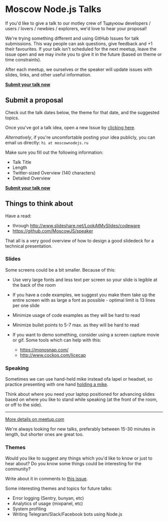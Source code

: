 # Moscow Node.js Talks

If you'd like to give a talk to our motley crew of Тщвуюоы developers / users / lovers / newbies / explorers, we'd love to hear your proposal!

We're trying something different and using GitHub Issues for talk submissions. This way people can ask questions, give feedback and +1 their favourites. If your talk isn't scheduled for the next meetup, leave the issue open and we may invite you to give it in the future (based on theme or time constraints).

After each meetup, we ourselves or the speaker will update issues with slides, links, and other useful information.

[**Submit your talk now**](https://github.com/MoscowNodeJS/talks/issues/new)

## Submit a proposal

Check out the talk dates below, the theme for that date, and the suggested topics.

Once you've got a talk idea, open a new Issue by [clicking here](https://github.com/MoscowNodeJS/talks/issues/new).

_Alternatively_, if you're uncomfortable posting your idea publicly, you can email us directly: `hi at moscownodejs.ru`

Make sure you fill out the following information:

* Talk Title
* Length
* Twitter-sized Overview (140 characters)
* Detailed Overview

[**Submit your talk now**](https://github.com/MoscowNodeJS/talks/issues/new)

## Things to think about

Have a read:

+ through http://www.slideshare.net/LookAtMySlides/codeware
+ https://github.com/MoscowJS/speaker

That all is a very good overview of how to design a good slidedeck for a technical presentation.

### Slides

Some screens could be a bit smaller. Because of this:

+ Use very large fonts and less text per screen so your slide is legible at the back of the room

+ If you have a code examples, we suggest you make them take up the entire screen with as large a font as possible - optimal limit is 13 lines per one slide

+ Minimize usage of code examples as they will be hard to read

+ Minimize bullet points to 5-7 max. as they will be hard to read

+ If you want to demo something, consider using a screen capture movie or gif. Some tools which can help with this:

  + https://monosnap.com/
  + http://www.cockos.com/licecap

### Speaking

Sometimes we can use hand-held mike instead ofa lapel or headset, so practice presenting with one hand [holding a mike](http://assets.nydailynews.com/polopoly_fs/1.1523784.1384980457!/img/httpImage/image.jpg_gen/derivatives/article_970/hug.jpg).

Think about where you need your laptop positioned for advancing slides based on where you like to stand while speaking (at the front of the room, or off to the side).

---

[More details on meetup.com](https://www.meetup.com/Moscow-NodeJS-Meetup/)

We're always looking for new talks, preferably between 15-30 minutes in length, but shorter ones are great too.

### Themes

Would you like to suggest any things which you'd like to know or just to hear about? Do you know some things could be interesting for the community?

Write about it in comments to [this issue](https://github.com/MoscowNodeJS/talks/issues/1).

Some interesting themes and topics for future talks:

+ Error logging (Sentry, bunyan, etc)
+ Analytics of usage (mixpanel, etc)
+ System profiling
+ Writing Telegram/Slack/Facebook bots using Node.js
